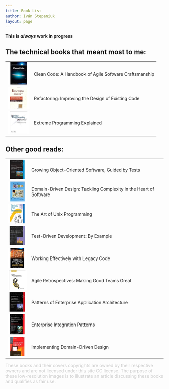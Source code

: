 ```yaml
---
title: Book List
author: Iván Stepaniuk
layout: page
---
```

**This is *always* work in progress**

<style>.legal-note {color:#ccc;} table {width:100%} td img {width: 70px}  </style>

## The technical books that meant most to me:

|||
|---|---|
![clean code](/img/books/clean-code.jpg)| Clean Code: A Handbook of Agile Software Craftsmanship              |*Robert C. Martin*
![refactoring](/img/books/refactoring.jpg)| Refactoring: Improving the Design of Existing Code                |*Martin Fowler*
![extreme programming explained](/img/books/extreme-programming-explained.jpg)| Extreme Programming Explained |*Kent Beck*

## Other good reads:

|||
|---|---|
![GOOS growing object-oriented software guided by tests](/img/books/goos-growing-object-oriented-software-guided-by-tests.jpg)| Growing Object-Oriented Software, Guided by Tests | *Steve Freeman, Nat Pryce*
![domain driven design](/img/books/domain-driven-design.jpg)|Domain-Driven Design: Tackling Complexity in the Heart of Software                                                   | *Eric Evans*
![the art of unix programming](/img/books/the-art-of-unix-programming.jpg)| The Art of Unix Programming                                                                           | *Eric S. Raymond*
![tdd by example](/img/books/tdd-by-example.jpg)|Test-Driven Development: By Example | *Kent Beck*
![working effectibely with legacy code](/img/books/working-effectibely-with-legacy-code.jpg)|Working Effectively with Legacy Code  | *Michael C. Feathers*
![agile retrospectives](/img/books/agile-retrospectives.jpg)| Agile Retrospectives: Making Good Teams Great | *Esther Derby, Diana Larsen*
![patterns-of-enterpise-application-architecture](/img/books/patterns-of-enterpise-application-architecture.jpg) | Patterns of Enterprise Application Architecture | *Martin Fowler*
![enterprise-integration-patterns](/img/books/enterprise-integration-patterns.jpg)|Enterprise Integration Patterns | *Gregor Hohpe, Bobby Woolf*
![implementing-ddd](/img/books/implementing-ddd.jpg)|Implementing Domain-Driven Design | *Vaughn Vernon*

<span class="legal-note">
These books and their covers copyrights are owned by their respective owners and are not licensed under this site CC license.
The purpose of these low-resolution images is to illustrate an article discussing these books and qualifies as fair use.
</span>
